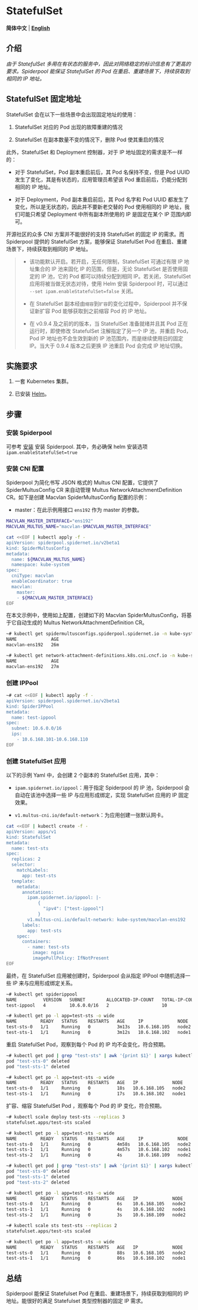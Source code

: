 # StatefulSet

**简体中文** | [**English**](./statefulset.md)

## 介绍

*由于 StatefulSet 多用在有状态的服务中，因此对网络稳定的标识信息有了更高的要求。Spiderpool 能保证 StatefulSet 的 Pod 在重启、重建场景下，持续获取到相同的 IP 地址。*

## StatefulSet 固定地址

StatefulSet 会在以下一些场景中会出现固定地址的使用：

1. StatefulSet 对应的 Pod 出现的故障重建的情况

2. StatefulSet 在副本数量不变的情况下，删除 Pod 使其重启的情况

此外，StatefulSet 和 Deployment 控制器，对于 IP 地址固定的需求是不一样的：

- 对于 StatefulSet，Pod 副本重启前后，其 Pod 名保持不变，但是 Pod UUID 发生了变化，其是有状态的，应用管理员希望该 Pod 重启前后，仍能分配到相同的 IP 地址。

- 对于 Deployment，Pod 副本重启前后，其 Pod 名字和 Pod UUID 都发生了变化，所以是无状态的，因此并不要新老交替的 Pod 使用相同的 IP 地址，我们可能只希望 Deployment 中所有副本所使用的 IP 是固定在某个 IP 范围内即可。

开源社区的众多 CNI 方案并不能很好的支持 StatefulSet 的固定 IP 的需求。而 Spiderpool 提供的 StatefulSet 方案，能够保证 StatefulSet Pod 在重启、重建场景下，持续获取到相同的 IP 地址。

> - 该功能默认开启。若开启，无任何限制，StatefulSet 可通过有限 IP 地址集合的 IP 池来固化 IP 的范围，但是，无论 StatefulSet 是否使用固定的 IP 池，它的 Pod 都可以持续分配到相同 IP。若关闭，StatefulSet 应用将被当做无状态对待，使用 Helm 安装 Spiderpool 时，可以通过 `--set ipam.enableStatefulSet=false` 关闭。
>
> - 在 StatefulSet 副本经由`缩容`到`扩容`的变化过程中，Spiderpool 并不保证新扩容 Pod 能够获取到之前缩容 Pod 的 IP 地址。
>
> - 在 v0.9.4 及之前的的版本，当 StatefulSet 准备就绪并且其 Pod 正在运行时，即使修改 StatefulSet 注解指定了另一个 IP 池，并重启 Pod，Pod IP 地址也不会生效到新的 IP 池范围内，而是继续使用旧的固定 IP。当大于 0.9.4 版本之后更换 IP 池重启 Pod 会完成 IP 地址切换。

## 实施要求

1. 一套 Kubernetes 集群。

2. 已安装 [Helm](https://helm.sh/docs/intro/install/)。

## 步骤

### 安装 Spiderpool

可参考 [安装](./readme-zh_CN.md) 安装 Spiderpool. 其中，务必确保 helm 安装选项 `ipam.enableStatefulSet=true`

### 安装 CNI 配置

Spiderpool 为简化书写 JSON 格式的 Multus CNI 配置，它提供了 SpiderMultusConfig CR 来自动管理 Multus NetworkAttachmentDefinition CR。如下是创建 Macvlan SpiderMultusConfig 配置的示例：

- master：在此示例用接口 `ens192` 作为 master 的参数。

```bash
MACVLAN_MASTER_INTERFACE="ens192"
MACVLAN_MULTUS_NAME="macvlan-$MACVLAN_MASTER_INTERFACE"

cat <<EOF | kubectl apply -f -
apiVersion: spiderpool.spidernet.io/v2beta1
kind: SpiderMultusConfig
metadata:
  name: ${MACVLAN_MULTUS_NAME}
  namespace: kube-system
spec:
  cniType: macvlan
  enableCoordinator: true
  macvlan:
    master:
    - ${MACVLAN_MASTER_INTERFACE}
EOF
```

在本文示例中，使用如上配置，创建如下的 Macvlan SpiderMultusConfig，将基于它自动生成的 Multus NetworkAttachmentDefinition CR。

```bash
~# kubectl get spidermultusconfigs.spiderpool.spidernet.io -n kube-system
NAME             AGE
macvlan-ens192   26m

~# kubectl get network-attachment-definitions.k8s.cni.cncf.io -n kube-system
NAME             AGE
macvlan-ens192   27m
```

### 创建 IPPool

```bash
~# cat <<EOF | kubectl apply -f -
apiVersion: spiderpool.spidernet.io/v2beta1
kind: SpiderIPPool
metadata:
  name: test-ippool
spec:
  subnet: 10.6.0.0/16
  ips:
    - 10.6.168.101-10.6.168.110
EOF
```

### 创建 StatefulSet 应用

以下的示例 Yaml 中，会创建 2 个副本的 StatefulSet 应用，其中：

- `ipam.spidernet.io/ippool`：用于指定 Spiderpool 的 IP 池，Spiderpool 会自动在该池中选择一些 IP 与应用形成绑定，实现 StatefulSet 应用的 IP 固定效果。

- `v1.multus-cni.io/default-network`：为应用创建一张默认网卡。

```bash
cat <<EOF | kubectl create -f -
apiVersion: apps/v1
kind: StatefulSet
metadata:
  name: test-sts
spec:
  replicas: 2
  selector:
    matchLabels:
      app: test-sts
  template:
    metadata:
      annotations:
        ipam.spidernet.io/ippool: |-
            {      
              "ipv4": ["test-ippool"]
            }
        v1.multus-cni.io/default-network: kube-system/macvlan-ens192
      labels:
        app: test-sts
    spec:
      containers:
        - name: test-sts
          image: nginx
          imagePullPolicy: IfNotPresent
EOF
```

最终，在 StatefulSet 应用被创建时，Spiderpool 会从指定 IPPool 中随机选择一些 IP 来与应用形成绑定关系。

```bash
~# kubectl get spiderippool
NAME          VERSION   SUBNET        ALLOCATED-IP-COUNT   TOTAL-IP-COUNT   DEFAULT
test-ippool   4         10.6.0.0/16   2                    10               false

~# kubectl get po -l app=test-sts -o wide
NAME         READY   STATUS    RESTARTS   AGE     IP             NODE    NOMINATED NODE   READINESS GATES
test-sts-0   1/1     Running   0          3m13s   10.6.168.105   node2   <none>           <none>
test-sts-1   1/1     Running   0          3m12s   10.6.168.102   node1   <none>           <none>
```

重启 StatefulSet Pod，观察到每个 Pod 的 IP 均不会变化，符合预期。

```bash
~# kubectl get pod | grep "test-sts" | awk '{print $1}' | xargs kubectl delete pod
pod "test-sts-0" deleted
pod "test-sts-1" deleted

~# kubectl get po -l app=test-sts -o wide
NAME         READY   STATUS    RESTARTS   AGE   IP             NODE    NOMINATED NODE   READINESS GATES
test-sts-0   1/1     Running   0          18s   10.6.168.105   node2   <none>           <none>
test-sts-1   1/1     Running   0          17s   10.6.168.102   node1   <none>           <none>
```

扩容、缩容 StatefulSet Pod ，观察每个 Pod 的 IP 变化，符合预期。

```bash
~# kubectl scale deploy test-sts --replicas 3
statefulset.apps/test-sts scaled

~# kubectl get po -l app=test-sts -o wide
NAME         READY   STATUS    RESTARTS   AGE     IP             NODE    NOMINATED NODE   READINESS GATES
test-sts-0   1/1     Running   0          4m58s   10.6.168.105   node2   <none>           <none>
test-sts-1   1/1     Running   0          4m57s   10.6.168.102   node1   <none>           <none>
test-sts-2   1/1     Running   0          4s      10.6.168.109   node2   <none>           <none>

~# kubectl get pod | grep "test-sts" | awk '{print $1}' | xargs kubectl delete pod
pod "test-sts-0" deleted
pod "test-sts-1" deleted
pod "test-sts-2" deleted

~# kubectl get po -l app=test-sts -o wide
NAME         READY   STATUS    RESTARTS   AGE   IP             NODE    NOMINATED NODE   READINESS GATES
test-sts-0   1/1     Running   0          6s    10.6.168.105   node2   <none>           <none>
test-sts-1   1/1     Running   0          4s    10.6.168.102   node1   <none>           <none>
test-sts-2   1/1     Running   0          3s    10.6.168.109   node2   <none>           <none>

~# kubectl scale sts test-sts --replicas 2
statefulset.apps/test-sts scaled

~# kubectl get po -l app=test-sts -o wide
NAME         READY   STATUS    RESTARTS   AGE   IP             NODE    NOMINATED NODE   READINESS GATES
test-sts-0   1/1     Running   0          88s   10.6.168.105   node2   <none>           <none>
test-sts-1   1/1     Running   0          86s   10.6.168.102   node1   <none>           <none>
```

## 总结

Spiderpool 能保证 Statefulset Pod 在重启、重建场景下，持续获取到相同的 IP 地址。能很好的满足 Statefulset 类型控制器的固定 IP 需求。
